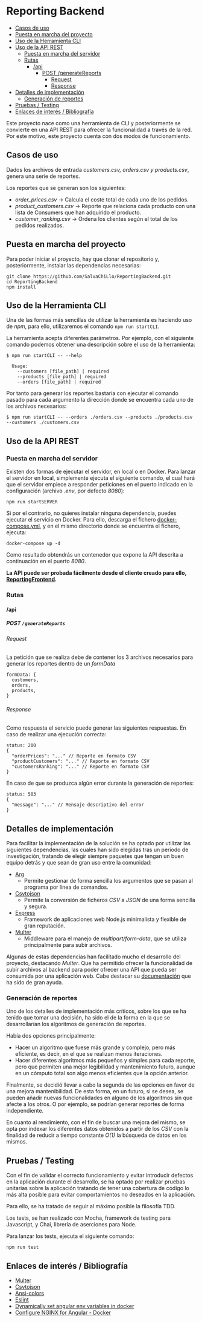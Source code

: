# Reporting Backend

- [Casos de uso](#casos-de-uso)
- [Puesta en marcha del proyecto](#puesta-en-marcha-del-proyecto)
- [Uso de la Herramienta CLI](#uso-de-la-herramienta-cli)
- [Uso de la API REST](#uso-de-la-api-rest)
  - [Puesta en marcha del servidor](#puesta-en-marcha-del-servidor)
  - [Rutas](#rutas)
    - [/api](#api)
      - [POST /generateReports](#post-generatereports)
        - [Request](#request)
        - [Response](#response)
- [Detalles de implementación](#detalles-de-implementación)
  - [Generación de reportes](#generación-de-reportes)
- [Pruebas / Testing](#pruebas--testing)
- [Enlaces de interés / Bibliografía](#enlaces-de-interés--bibliografía)

Este proyecto nace como una herramienta de CLI y posteriormente se convierte en una API REST para ofrecer la funcionalidad a través de la red. Por este motivo, este proyecto cuenta con dos modos de funcionamiento.

## Casos de uso

Dados los archivos de entrada _customers.csv, orders.csv y products.csv_, genera una serie de reportes.

Los reportes que se generan son los siguientes:

- _order_prices.csv_ -> Calcula el coste total de cada uno de los pedidos.
- _product_customers.csv_ -> Reporte que relaciona cada producto con una lista de Consumers que han adquirido el producto.
- _customer_ranking.csv_ -> Ordena los clientes según el total de los pedidos realizados.

## Puesta en marcha del proyecto

Para poder iniciar el proyecto, hay que clonar el repositorio y, posteriormente, instalar las dependencias necesarias:

```
git clone https://github.com/SalvaChiLlo/ReportingBackend.git
cd ReportingBackend
npm install
```

## Uso de la Herramienta CLI

Una de las formas más sencillas de utilizar la herramienta es haciendo uso de _npm_, para ello, utilizaremos el comando `npm run startCLI`.

La herramienta acepta diferentes parámetros. Por ejemplo, con el siguiente comando podemos obtener una descripción sobre el uso de la herramienta:

```
$ npm run startCLI -- --help

  Usage:
    --customers [file_path] | required
    --products [file_path] | required
    --orders [file_path] | required
```

Por tanto para generar los reportes bastaría con ejecutar el comando pasado para cada argumento la dirección donde se encuentra cada uno de los archivos necesarios:

```
$ npm run startCLI -- --orders ./orders.csv --products ./products.csv --customers ./customers.csv
```

## Uso de la API REST

### Puesta en marcha del servidor

Existen dos formas de ejecutar el servidor, en local o en Docker.
Para lanzar el servidor en local, simplemente ejecuta el siguiente comando, el cual hará que el servidor empiece a responder peticiones en el puerto indicado en la configuración (archivo _.env_, por defecto _8080_):

```
npm run startSERVER
```

Si por el contrario, no quieres instalar ninguna dependencia, puedes ejecutar el servicio en Docker. Para ello, descarga el fichero [docker-compose.yml](https://github.com/SalvaChiLlo/ReportingBackend/blob/main/docker-compose.yml), y en el mismo directorio donde se encuentra el fichero, ejecuta:

```
docker-compose up -d
```

Como resultado obtendrás un contenedor que expone la API descrita a continuación en el puerto _8080_.

**La API puede ser probada fácilmente desde el cliente creado para ello, [ReportingFrontend](https://github.com/SalvaChiLlo/ReportingFrontend).**

### Rutas

#### /api

##### **POST** `/generateReports`

###### Request

La petición que se realiza debe de contener los 3 archivos necesarios para generar los reportes dentro de un _formData_

```
formData: {
  customers,
  orders,
  products,
}
```

###### Response

Como respuesta el servicio puede generar las siguientes respuestas.
En caso de realizar una ejecución correcta:

```
status: 200
{
  "orderPrices": "..." // Reporte en formato CSV
  "productCustomers": "..." // Reporte en formato CSV
  "customersRanking": "..." // Reporte en formato CSV
}
```

En caso de que se produzca algún error durante la generación de reportes:

```
status: 503
{
  "message": "..." // Mensaje descriptivo del error
}
```

## Detalles de implementación

Para facilitar la implementación de la solución se ha optado por utilizar las siguientes dependencias, las cuales han sido elegidas tras un periodo de investigación, tratando de elegir siempre paquetes que tengan un buen equipo detrás y que sean de gran uso entre la comunidad:

- [Arg](https://npmjs.com/package/arg)
  - Permite gestionar de forma sencilla los argumentos que se pasan al programa por línea de comandos.
- [Csvtojson](https://www.npmjs.com/package/csvtojson)
  - Permite la conversión de ficheros _CSV_ a _JSON_ de una forma sencilla y segura.
- [Express](https://www.npmjs.com/package/express)
  - Framework de aplicaciones web Node.js minimalista y flexible de gran reputación.
- [Multer](https://www.npmjs.com/package/multer)
  - Middleware para el manejo de _multipart/form-data_, que se utiliza principalmente para subir archivos.

Algunas de estas dependencias han facilitado mucho el desarrollo del proyecto, destacando _Multer_. Que ha permitido ofrecer la funcionalidad de subir archivos al backend para poder ofrecer una API que pueda ser consumida por una aplicación web. Cabe destacar su [documentación](http://expressjs.com/en/resources/middleware/multer.html) que ha sido de gran ayuda.

### Generación de reportes

Uno de los detalles de implementación más críticos, sobre los que se ha tenido que tomar una decisión, ha sido el de la forma en la que se desarrollarían los algoritmos de generación de reportes.

Había dos opciones principalmente:

- Hacer un algoritmo que fuese más grande y complejo, pero más eficiente, es decir, en el que se realizan menos iteraciones.
- Hacer diferentes algoritmos más pequeños y simples para cada reporte, pero que permiten una mejor legibilidad y mantenimiento futuro, aunque en un cómputo total son algo menos eficientes que la opción anterior.

Finalmente, se decidió llevar a cabo la segunda de las opciones en favor de una mejora mantenibilidad. De esta forma, en un futuro, si se desea, se pueden añadir nuevas funcionalidades en alguno de los algoritmos sin que afecte a los otros. O por ejemplo, se podrían generar reportes de forma independiente.

En cuanto al rendimiento, con el fin de buscar una mejora del mismo, se opta por indexar los diferentes datos obtenidos a partir de los _CSV_ con la finalidad de reducir a tiempo constante _O(1)_ la búsqueda de datos en los mismos.

## Pruebas / Testing

Con el fin de validar el correcto funcionamiento y evitar introducir defectos en la aplicación durante el desarrollo, se ha optado por realizar pruebas unitarias sobre la aplicación tratando de tener una cobertura de código lo más alta posible para evitar comportamientos no deseados en la aplicación.

Para ello, se ha tratado de seguir al máximo posible la filosofía TDD.

Los tests, se han realizado con Mocha, framework de testing para Javascript, y Chai, librería de aserciones para Node.

Para lanzar los tests, ejecuta el siguiente comando:

```
npm run test
```

## Enlaces de interés / Bibliografía

* [Multer](http://expressjs.com/en/resources/middleware/multer.html)
* [Csvtojson](https://www.npmjs.com/package/csvtojson)
* [Ansi-colors](https://www.npmjs.com/package/ansi-colors)
* [Eslint](https://www.npmjs.com/package/eslint)
* [Dynamically set angular env variables in docker](https://nkpremices.com/dynamically-set-angular-env-variables-in-docker/)
* [Configure NGINX for Angular - Docker](https://dev.to/oneofthedevs/docker-angular-nginx-37e4)
